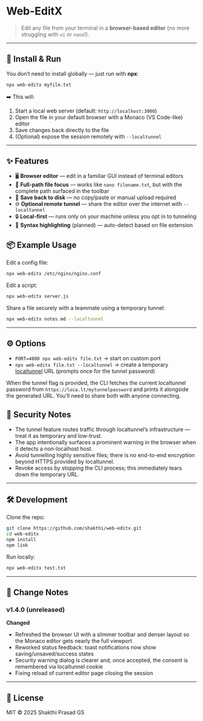 # Web-EditX

> Edit any file from your terminal in a **browser-based editor** (no more struggling with `vi` or `nano`!).

---

## 🚀 Install & Run

You don’t need to install globally — just run with **npx**:

```bash
npx web-editx myfile.txt
```

➡️ This will:  
1. Start a local web server (default: `http://localhost:3000`)  
2. Open the file in your default browser with a Monaco (VS Code-like) editor  
3. Save changes back directly to the file  
4. (Optional) expose the session remotely with `--localtunnel`

---

## ✨ Features

- 🖥️ **Browser editor** — edit in a familiar GUI instead of terminal editors  
- 📂 **Full-path file focus** — works like `nano filename.txt`, but with the complete path surfaced in the toolbar  
- 💾 **Save back to disk** — no copy/paste or manual upload required  
- 🌐 **Optional remote tunnel** — share the editor over the internet with `--localtunnel`  
- 🔒 **Local-first** — runs only on your machine unless you opt in to tunneling  
- 🎨 **Syntax highlighting** (planned) — auto-detect based on file extension  


## 📦 Example Usage

Edit a config file:

```bash
npx web-editx /etc/nginx/nginx.conf
```

Edit a script:

```bash
npx web-editx server.js
```

Share a file securely with a teammate using a temporary tunnel:

```bash
npx web-editx notes.md --localtunnel
```

---

## ⚙️ Options

- `PORT=4000 npx web-editx file.txt` → start on custom port  
- `npx web-editx file.txt --localtunnel` → create a temporary [localtunnel](https://github.com/localtunnel/localtunnel) URL (prompts once for the tunnel password)

When the tunnel flag is provided, the CLI fetches the current localtunnel password from `https://loca.lt/mytunnelpassword` and prints it alongside the generated URL. You’ll need to share both with anyone connecting.

## 🔐 Security Notes

- The tunnel feature routes traffic through localtunnel’s infrastructure — treat it as temporary and low-trust.  
- The app intentionally surfaces a prominent warning in the browser when it detects a non-localhost host.  
- Avoid tunnelling highly sensitive files; there is no end-to-end encryption beyond HTTPS provided by localtunnel.  
- Revoke access by stopping the CLI process; this immediately tears down the temporary URL.

---

## 🛠️ Development

Clone the repo:

```bash
git clone https://github.com/shakthi/web-editx.git
cd web-editx
npm install
npm link
```

Run locally:

```bash
npx web-editx test.txt
```

---

## 📝 Change Notes

### v1.4.0 (unreleased)

**Changed**  
- Refreshed the browser UI with a slimmer toolbar and denser layout so the Monaco editor gets nearly the full viewport 
- Reworked status feedback: toast notifications now show saving/unsaved/success states 
- Security warning dialog is clearer and, once accepted, the consent is remembered via  localtunnel cookie 
- Fixing reload of current editor page closing the session

---

## 📜 License

MIT © 2025 Shakthi Prasad GS
